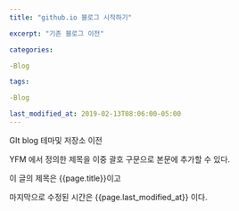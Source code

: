 ```yaml
---
title: "github.io 블로그 시작하기"

excerpt: "기존 블로그 이전"

categories:

-Blog

tags:

-Blog

last_modified_at: 2019-02-13T08:06:00-05:00
---
```


GIt blog 테마및 저장소 이전 

YFM 에서 정의한 제목을 이중 괄호 구문으로 본문에 추가할 수 있다.

이 글의 제목은 {{page.title}}이고

마지막으로 수정된 시간은 {{page.last_modified_at}} 이다.